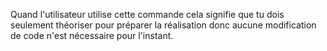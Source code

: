 Quand l'utilisateur utilise cette commande cela signifie que tu dois seulement théoriser pour préparer la réalisation donc aucune modification de code n'est nécessaire pour l'instant.